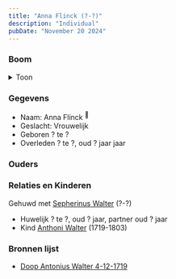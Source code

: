 ```yaml
---
title: "Anna Flinck (?-?)"
description: "Individual"
pubDate: "November 20 2024"
---
```


### Boom
<details><summary>Toon</summary>

![test](https://www.plantuml.com/plantuml/svg/hP9DQyCm343l_XMYFUnKI4YtR2NqSmdiC1XiC7OgJgmr9euTB8SIIlxxijQqXLrwsCr8bjwJx2KvRbrRAqQLr0stl8QS5zNEcbQBZL76WhDSqv12xLWf1K8XRQ7mTCQwSHtKMETewHGYXnQDwnfaLrqBnOdWm01WRQn0-r7Aej98b2Grbte-XuZrZDt1sn55Z9rAHYkjEMHAwg8Q0ITu2O8mYk5SDixMQPH6G-_3jqGbUaXcES-xRMwSKpYRmm8MLpcgMgMsN8jjOGrHRWO9Vwa_Gz-nAT5AtH9ySZLCT44_08pJABlFrl-3zCHajaSXfDxz9ewqB0Y2QGnZ9NUbwr0fin-8_MKlhZHQ_l4BR_6RmdEwWJ0EdsuHZU5rzGNXOn0TZVqBJ2PUaVczN09UVUAD65kY5iCt-m40)
</details>

### Gegevens
- Naam: Anna Flinck <sup><a href="../s00188/" style="text-decoration:none" title="Doop Antonius Walter 4-12-1719">:link:</a></sup>
- Geslacht: Vrouwelijk
- Geboren ? te ? 
- Overleden ? te ?, oud ? jaar jaar 

### Ouders

### Relaties en Kinderen

Gehuwd met [Sepherinus Walter](../i00136/) (?-?) 
- Huwelijk ? te ?, oud ? jaar, partner oud ? jaar 
- Kind [Anthoni Walter](../i00131/) (1719-1803)

### Bronnen lijst
- [Doop Antonius Walter 4-12-1719](../s00188/)